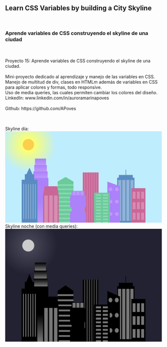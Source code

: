 ## Learn CSS Variables by building a City Skyline

<br>

### Aprende variables de CSS construyendo el skyline de una ciudad

<br>
<br>
Proyecto 15: Aprende variables de CSS construyendo el skyline de una ciudad.
<br>
<br>
Mini-proyecto dedicado al aprendizaje y manejo de las variables en CSS.
<br>
Manejo de multitud de div, clases en HTMLm además de variables en CSS para aplicar colores y formas, todo responsive.
<br>
Uso de media queries, las cuales permiten cambiar los colores del diseño.
<br>
LinkedIn: www.linkedin.com/in/auroramarinapoves
<br>
<br>
Github: https://github.com/APoves

<br>
<br>

<br>


Skyline día:
![Day skyline](https://github.com/APoves/Responsive-Web-Design/blob/main/15.%20Learn%20CSS%20variables%20by%20building%20a%20city%20skyline/dayskyline.jpg)
<br>
Skyline noche (con media queries):
![Night skyline](https://github.com/APoves/Responsive-Web-Design/blob/main/15.%20Learn%20CSS%20variables%20by%20building%20a%20city%20skyline/nightskylineMQ.jpg)



